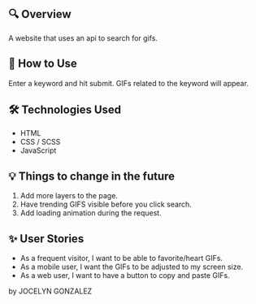 ## 🔍 Overview
A website that uses an api to search for gifs.

## 🚀 How to Use
Enter a keyword and hit submit. GIFs related to the keyword will appear.

## 🛠️ Technologies Used
- HTML
- CSS / SCSS
- JavaScript

## 💡 Things to change in the future
1. Add more layers to the page.
2. Have trending GIFS visible before you click search.
3. Add loading animation during the request.

## ✨ User Stories
- As a frequent visitor, I want to be able to favorite/heart GIFs.
- As a mobile user, I want the GIFs to be adjusted to my screen size.
- As a web user, I want to have a button to copy and paste GIFs.

by JOCELYN GONZALEZ